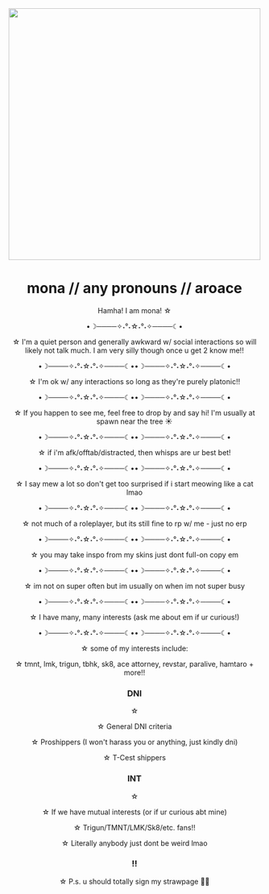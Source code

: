 <div id="header" align="center">
  <img src="https://i.giphy.com/media/v1.Y2lkPTc5MGI3NjExczJiMm44MGJmbmcxOGl2dmdmcmxqa2VsdGU1MWR6ZXhoM2V3NmZlbiZlcD12MV9pbnRlcm5hbF9naWZfYnlfaWQmY3Q9Zw/TrSqUougSkFO0/giphy.gif" width="500"/>
  
<center>
  <h1> mona // any pronouns // aroace</h1>

  <p> Hamha! I am mona! ☆

  •☽────✧˖°˖☆˖°˖✧────☾•
    
 ☆ I'm a quiet person and generally awkward w/ social interactions so will likely not talk much.
I am very silly though once u get 2 know me!!

•☽────✧˖°˖☆˖°˖✧────☾••☽────✧˖°˖☆˖°˖✧────☾•
    
☆ I'm ok w/ any interactions so long as they're purely platonic!!

•☽────✧˖°˖☆˖°˖✧────☾••☽────✧˖°˖☆˖°˖✧────☾•

☆  If you happen to see me, feel free to drop by and say hi!
I'm usually at spawn near the tree ☀️

•☽────✧˖°˖☆˖°˖✧────☾••☽────✧˖°˖☆˖°˖✧────☾•
  
☆ if i'm afk/offtab/distracted, then whisps are ur best bet!

•☽────✧˖°˖☆˖°˖✧────☾••☽────✧˖°˖☆˖°˖✧────☾•

☆ I say mew a lot so don't get too surprised if i start meowing like a cat lmao

•☽────✧˖°˖☆˖°˖✧────☾••☽────✧˖°˖☆˖°˖✧────☾•





☆ not much of a roleplayer, but its still fine to rp w/ me - just no erp

•☽────✧˖°˖☆˖°˖✧────☾••☽────✧˖°˖☆˖°˖✧────☾•
  
☆  you may take inspo from my skins just dont full-on copy em

•☽────✧˖°˖☆˖°˖✧────☾••☽────✧˖°˖☆˖°˖✧────☾•

☆  im not on super often but im usually on when im not super busy

•☽────✧˖°˖☆˖°˖✧────☾••☽────✧˖°˖☆˖°˖✧────☾•

☆  I have many, many interests (ask me about em if ur curious!)

•☽────✧˖°˖☆˖°˖✧────☾••☽────✧˖°˖☆˖°˖✧────☾•

☆  some of my interests include:
  
☆  tmnt, lmk, trigun, tbhk, sk8, ace attorney, revstar, paralive, hamtaro + more!!
  

  <h3>DNI</h3>

☆  <p>☆ General DNI criteria
    
☆  Proshippers (I won't harass you or anything, just kindly dni)
  
☆  T-Cest shippers</p>

 <h3>INT</h3>

☆  <p>☆ If we have mutual interests (or if ur curious abt mine)
    
☆ Trigun/TMNT/LMK/Sk8/etc. fans!! 
  
☆ Literally anybody just dont be weird lmao</p>
 
 <h3>!!</h3>
 ☆ P.s. u should totally sign my strawpage 🤭✨

</center>
